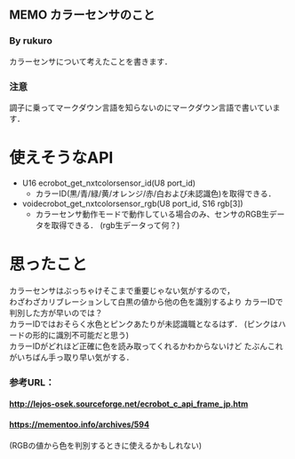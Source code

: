 ## MEMO カラーセンサのこと
### By rukuro
カラーセンサについて考えたことを書きます．

### 注意
調子に乗ってマークダウン言語を知らないのにマークダウン言語で書いています．

# 使えそうなAPI
+ U16 ecrobot_get_nxtcolorsensor_id(U8 port_id)
  + カラーID(黒/青/緑/黄/オレンジ/赤/白および未認識色)を取得できる．
+ voidecrobot_get_nxtcolorsensor_rgb(U8 port_id, S16 rgb[3])
  + カラーセンサ動作モードで動作している場合のみ、センサのRGB生データを取得できる．
  (rgb生データって何？)

# 思ったこと
カラーセンサはぶっちゃけそこまで重要じゃない気がするので，  
わざわざカリブレーションして白黒の値から他の色を識別するより
カラーIDで判別した方が早いのでは？  
カラーIDではおそらく水色とピンクあたりが未認識職となるはず．
(ピンクはハードの形的に識別不可能だと思う)  
カラーIDがどれほど正確に色を読み取ってくれるかわからないけど
たぶんこれがいちばん手っ取り早い気がする．  

### 参考URL：
#### http://lejos-osek.sourceforge.net/ecrobot_c_api_frame_jp.htm
#### https://mementoo.info/archives/594
(RGBの値から色を判別するときに使えるかもしれない)

